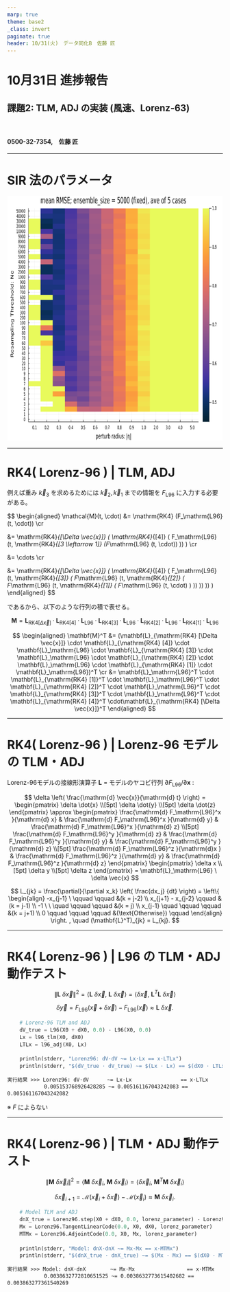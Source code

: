 ```yaml
---
marp: true
theme: base2
_class: invert
paginate: true
header: 10/31(火)　データ同化B　佐藤 匠
---
```


# **10月31日 進捗報告**
## 課題2: TLM, ADJ の実装 (風速、Lorenz-63)

<br>

#### 0500-32-7354,　佐藤 匠

---

# SIR 法のパラメータ

<center>
<img src=SIR_perturb_vs_Ne.png height=570>
</center>

---

# RK4( Lorenz-96 ) | TLM, ADJ

例えば重み $\vec{k}_3$ を求めるためには $\vec{k}_2, \vec{k}_1$ までの情報を $F_\mathrm{L96}$ に入力する必要がある。


$$
\begin{aligned}
\mathcal{M}(t, \cdot) 
&= \mathrm{RK4} (F_\mathrm{L96} (t, \cdot)) \cr

&= \mathrm{RK4}_{[\Delta \vec{x}]} ( 
    \mathrm{RK4}_{[4]} ( F_\mathrm{L96} (t, 
        \mathrm{RK4}_{[3 \leftarrow 1]} (F_\mathrm{L96} (t, \cdot))
        ))
    ) \cr

&= \cdots \cr

&= \mathrm{RK4}_{[\Delta \vec{x}]} (
    \mathrm{RK4}_{[4]} ( F_\mathrm{L96} (t, 
        \mathrm{RK4}_{[3]} ( F_\mathrm{L96} (t, 
            \mathrm{RK4}_{[2]} ( F_\mathrm{L96} (t, 
                \mathrm{RK4}_{[1]} ( F_\mathrm{L96} (t, \cdot) )
            ))
        ))
    ))
)
\end{aligned}
$$

であるから、以下のような行列の積で表せる。

$$
\mathbf{M} 
= \mathbf{L}_{\mathrm{RK4} [\Delta \vec{x}]} 
\cdot \mathbf{L}_{\mathrm{RK4} [4]} \cdot \mathbf{L}_\mathrm{L96}
\cdot \mathbf{L}_{\mathrm{RK4} [3]} \cdot \mathbf{L}_\mathrm{L96}
\cdot \mathbf{L}_{\mathrm{RK4} [2]} \cdot \mathbf{L}_\mathrm{L96}
\cdot \mathbf{L}_{\mathrm{RK4} [1]} \cdot \mathbf{L}_\mathrm{L96}
$$

$$
\begin{aligned}
\mathbf{M}^T 
&= (\mathbf{L}_{\mathrm{RK4} [\Delta \vec{x}]} 
\cdot \mathbf{L}_{\mathrm{RK4} [4]} \cdot \mathbf{L}_\mathrm{L96}
\cdot \mathbf{L}_{\mathrm{RK4} [3]} \cdot \mathbf{L}_\mathrm{L96}
\cdot \mathbf{L}_{\mathrm{RK4} [2]} \cdot \mathbf{L}_\mathrm{L96}
\cdot \mathbf{L}_{\mathrm{RK4} [1]} \cdot \mathbf{L}_\mathrm{L96})^T \cr
&=    \mathbf{L}_\mathrm{L96}^T \cdot \mathbf{L}_{\mathrm{RK4} [1]}^T 
\cdot \mathbf{L}_\mathrm{L96}^T \cdot \mathbf{L}_{\mathrm{RK4} [2]}^T 
\cdot \mathbf{L}_\mathrm{L96}^T \cdot \mathbf{L}_{\mathrm{RK4} [3]}^T 
\cdot \mathbf{L}_\mathrm{L96}^T \cdot \mathbf{L}_{\mathrm{RK4} [4]}^T 
\cdot\mathbf{L}_{\mathrm{RK4} [\Delta \vec{x}]}^T
\end{aligned}
$$

---

# RK4( Lorenz-96 ) | Lorenz-96 モデルの TLM・ADJ

Lorenz-96モデルの接線形演算子 $\mathbf{L}$ = モデルのヤコビ行列 $\partial F_\mathrm{L96} / \partial \boldsymbol{x}$ :

$$
\delta \left( \frac{\mathrm{d} \vec{x}}{\mathrm{d} t} \right)
= \begin{pmatrix}
\delta \dot{x} \\[5pt] \delta \dot{y} \\[5pt] \delta \dot{z}
\end{pmatrix}
\approx \begin{pmatrix}
\frac{\mathrm{d} F_\mathrm{L96}^x }{\mathrm{d} x} & \frac{\mathrm{d} F_\mathrm{L96}^x }{\mathrm{d} y} & \frac{\mathrm{d} F_\mathrm{L96}^x }{\mathrm{d} z} \\[5pt]
\frac{\mathrm{d} F_\mathrm{L96}^y }{\mathrm{d} z} & \frac{\mathrm{d} F_\mathrm{L96}^y }{\mathrm{d} y} & \frac{\mathrm{d} F_\mathrm{L96}^y }{\mathrm{d} z} \\[5pt]
\frac{\mathrm{d} F_\mathrm{L96}^z }{\mathrm{d}x } & \frac{\mathrm{d} F_\mathrm{L96}^z }{\mathrm{d} y} & \frac{\mathrm{d} F_\mathrm{L96}^z }{\mathrm{d} z} 
\end{pmatrix}
\begin{pmatrix}
\delta x \\[5pt] \delta y \\[5pt] \delta z
\end{pmatrix}
= \mathbf{L}_\mathrm{L96} \ \delta \vec{x}
$$

$$
L_{jk} = \frac{\partial}{\partial x_k} \left( \frac{dx_j} {dt} \right) = 
\left\{ \begin{align}
    -x_{j-1}    \  \qquad \qquad &(k = j-2) \\
    x_{j+1} - x_{j-2}    \qquad &(k = j-1) \\
    -1  \ \ \quad \qquad \qquad &(k = j) \\
    x_{j-1} \quad \qquad \qquad &(k = j+1) \\
    0      \qquad \qquad \qquad &(\text{Otherwise}) \qquad
\end{align} \right.
, \quad (\mathbf{L}^T)_{jk} = L_{kj}.
$$

---

# RK4( Lorenz-96 ) | L96 の TLM・ADJ 動作テスト

$$ \lVert \mathbf{L} \ \delta \vec{x} \rVert ^2 = \langle \mathbf{L} \ \delta \vec{x}, \ \mathbf{L} \ \delta \vec{x} \rangle = \langle \delta \vec{x}, \ \mathbf{L}^T \mathbf{L} \ \delta \vec{x} \rangle$$

$$\delta \vec{y} = F_\mathrm{L96}(\vec{x} + \delta \vec{x}) - F_\mathrm{L96}(\vec{x}) \approx \mathbf{L} \ \delta \vec{x}.$$

```python
    # Lorenz-96 TLM and ADJ
    dV_true = L96(X0 + dX0, 0.0) - L96(X0, 0.0)
    Lx = l96_tlm(X0, dX0)
    LTLx = l96_adj(X0, Lx)

    println(stderr, "Lorenz96: dV⋅dV ~= Lx⋅Lx == x⋅LTLx")
    println(stderr, "$(dV_true ⋅ dV_true) ~= $(Lx ⋅ Lx) == $(dX0 ⋅ LTLx)")
```

```
実行結果 >>> Lorenz96: dV⋅dV      ~= Lx⋅Lx                == x⋅LTLx
            0.005153768926428285 ~= 0.005161167043242083 == 0.005161167043242082
```

※ $F$ によらない

---

# RK4( Lorenz-96 ) | TLM・ADJ 動作テスト

$$ \lVert \mathbf{M} \ \delta \vec{x}_i \rVert ^2 = \langle \mathbf{M} \ \delta \vec{x}_i, \ \mathbf{M} \ \delta \vec{x}_i \rangle = \langle \delta \vec{x}_i, \ \mathbf{M}^T \mathbf{M} \ \delta \vec{x}_i \rangle$$

$$\delta \vec{x}_{i+1} = \mathcal{M}(\vec{x}_i + \delta \vec{x}) - \mathcal{M}(\vec{x}_i) \approx \mathbf{M} \ \delta \vec{x}_i.$$

```python
    # Model TLM and ADJ
    dnX_true = Lorenz96.step(X0 + dX0, 0.0, lorenz_parameter) - Lorenz96.step(X0, 0.0, lorenz_parameter)
    Mx = Lorenz96.TangentLinearCode(0.0, X0, dX0, lorenz_parameter)
    MTMx = Lorenz96.AdjointCode(0.0, X0, Mx, lorenz_parameter)

    println(stderr, "Model: dnX⋅dnX ~= Mx⋅Mx == x⋅MTMx")
    println(stderr, "$(dnX_true ⋅ dnX_true) ~= $(Mx ⋅ Mx) == $(dX0 ⋅ MTMx)")
```

```
実行結果 >>> Model: dnX⋅dnX        ~= Mx⋅Mx                 == x⋅MTMx
            0.0038632772810651525 ~= 0.0038632773615402682 == 0.003863277361540269
```
